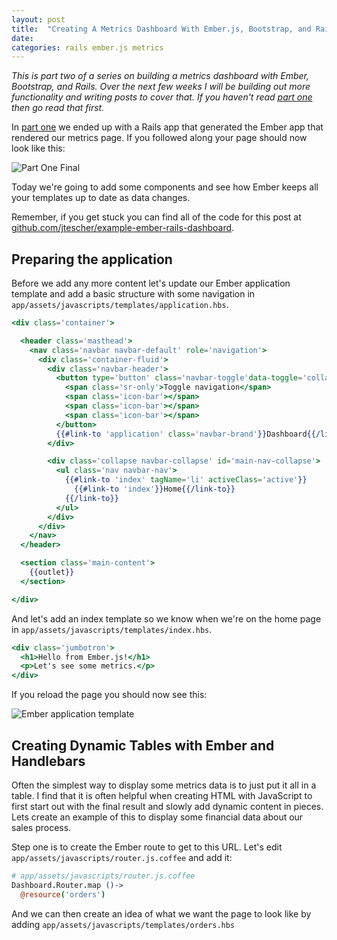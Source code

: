 ```yaml
---
layout: post
title:  "Creating A Metrics Dashboard With Ember.js, Bootstrap, and Rails - Part 2"
date:
categories: rails ember.js metrics
---
```


*This is part two of a series on building a metrics dashboard with Ember, Bootstrap, and Rails. Over the next few weeks
I will be building out more functionality and writing posts to cover that. If you haven't read
[part one](/creating-a-metrics-dashboard-with-ember-and-rails-part-one) then go read that first.*

In [part one](/creating-a-metrics-dashboard-with-ember-and-rails-part-one) we ended up with a Rails app that generated
the Ember app that rendered our metrics page. If you followed along your page should now look like this:

![Part One Final](https://jtescher.github.io/assets/creating-a-metrics-dashboard-with-ember-and-rails-part-one/ember-home-screen.png)

Today we're going to add some components and see how Ember keeps all your templates up to date as data changes.

Remember, if you get stuck you can find all of the code for this post at
[github.com/jtescher/example-ember-rails-dashboard](https://github.com/jtescher/example-ember-rails-dashboard).

Preparing the application
-------------------------

Before we add any more content let's update our Ember application template and add a basic structure with some
navigation in `app/assets/javascripts/templates/application.hbs`.

``` handlebars
<div class='container'>

  <header class='masthead'>
    <nav class='navbar navbar-default' role='navigation'>
      <div class='container-fluid'>
        <div class='navbar-header'>
          <button type='button' class='navbar-toggle'data-toggle='collapse' data-target='#main-nav-collapse'>
            <span class='sr-only'>Toggle navigation</span>
            <span class='icon-bar'></span>
            <span class='icon-bar'></span>
            <span class='icon-bar'></span>
          </button>
          {{#link-to 'application' class='navbar-brand'}}Dashboard{{/link-to}}
        </div>

        <div class='collapse navbar-collapse' id='main-nav-collapse'>
          <ul class='nav navbar-nav'>
            {{#link-to 'index' tagName='li' activeClass='active'}}
              {{#link-to 'index'}}Home{{/link-to}}
            {{/link-to}}
          </ul>
        </div>
      </div>
    </nav>
  </header>

  <section class='main-content'>
    {{outlet}}
  </section>

</div>

```

And let's add an index template so we know when we're on the home page in `app/assets/javascripts/templates/index.hbs`.

``` handlebars
<div class='jumbotron'>
  <h1>Hello from Ember.js!</h1>
  <p>Let's see some metrics.</p>
</div>

```

If you reload the page you should now see this:

![Ember application template](https://jtescher.github.io/assets/creating-a-metrics-dashboard-with-ember-and-rails-part-two/ember-home-screen.png)


Creating Dynamic Tables with Ember and Handlebars
-------------------------------------------------

Often the simplest way to display some metrics data is to just put it all in a table. I find that it is often helpful
when creating HTML with JavaScript to first start out with the final result and slowly add dynamic content in pieces.
Lets create an example of this to display some financial data about our sales process.

Step one is to create the Ember route to get to this URL. Let's edit `app/assets/javascripts/router.js.coffee` and add it:

``` coffeescript
# app/assets/javascripts/router.js.coffee
Dashboard.Router.map ()->
  @resource('orders')

```

And we can then create an idea of what we want the page to look like by adding `app/assets/javascripts/templates/orders.hbs`
